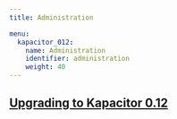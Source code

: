 ```yaml
---
title: Administration

menu:
  kapacitor_012:
    name: Administration
    identifier: administration
    weight: 40
---
```


## [Upgrading to Kapacitor 0.12](/kapacitor/v0.12/administration/upgrading/)
